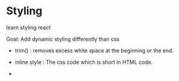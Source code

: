 # Styling
learn styling react

Goal: Add dynamic styling differently than css

- trim() : removes excess white space at the beginning or the end.
- inline style : The css code which is short in HTML code.

- 
